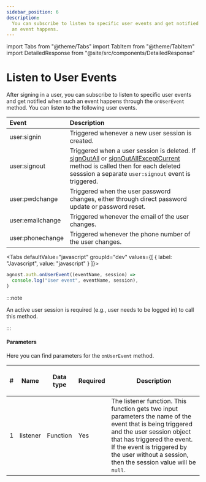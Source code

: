 ```yaml
---
sidebar_position: 6
description:
  You can subscribe to listen to specific user events and get notified when such
  an event happens.
---
```


import Tabs from "@theme/Tabs"
import TabItem from "@theme/TabItem"
import DetailedResponse from "@site/src/components/DetailedResponse"

# Listen to User Events

After signing in a user, you can subscribe to listen to specific user events and
get notified when such an event happens through the `onUserEvent` method. You
can listen to the following user events.

| Event            | Description                                                                                                                                                                                                                                                                                           |
| :--------------- | :---------------------------------------------------------------------------------------------------------------------------------------------------------------------------------------------------------------------------------------------------------------------------------------------------- |
| user:signin      | Triggered whenever a new user session is created.                                                                                                                                                                                                                                                     |
| user:signout     | Triggered when a user session is deleted. If [signOutAll](/client/authentication/sessions#sign-out-a-session) or [signOutAllExceptCurrent](/client/authentication/sessions#sign-out-all-except-current) method is called then for each deleted sesssion a separate `user:signout` event is triggered. |
| user:pwdchange   | Triggered when the user password changes, either through direct password update or password reset.                                                                                                                                                                                                    |
| user:emailchange | Triggered whenever the email of the user changes.                                                                                                                                                                                                                                                     |
| user:phonechange | Triggered whenever the phone number of the user changes.                                                                                                                                                                                                                                              |

<Tabs defaultValue="javascript" groupId="dev" values={[ { label: "Javascript", value: "javascript" } ]}>


<TabItem value="javascript">


```js
agnost.auth.onUserEvent((eventName, session) =>
  console.log("User event", eventName, session),
)
```

</TabItem>


</Tabs>


:::note

An active user session is required (e.g., user needs to be logged in) to call
this method.

:::

#### Parameters

Here you can find parameters for the `onUserEvent` method.

| #   | <p><strong>Name</strong></p> | <p><strong>Data type</strong></p> | <p><strong>Required</strong></p> | <p><strong>Description </strong></p>                                                                                                                                                                                                                                   |
| --- | ---------------------------- | --------------------------------- | -------------------------------- | ---------------------------------------------------------------------------------------------------------------------------------------------------------------------------------------------------------------------------------------------------------------------- |
| 1   | listener                     | Function                          | Yes                              | The listener function. This function gets two input parameters the name of the event that is being triggered and the user session object that has triggered the event. If the event is triggered by the user without a session, then the session value will be `null`. |
